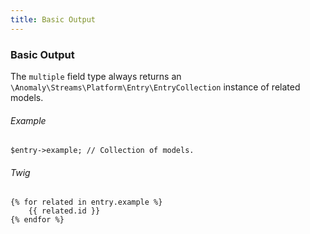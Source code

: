 ```yaml
---
title: Basic Output
---
```


### Basic Output

The `multiple` field type always returns an `\Anomaly\Streams\Platform\Entry\EntryCollection` instance of related models.

###### Example

    $entry->example; // Collection of models.

###### Twig

    {% for related in entry.example %}
        {{ related.id }}
    {% endfor %}